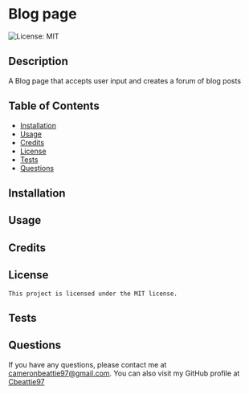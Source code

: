 # Blog page
  ![License: MIT](https://img.shields.io/badge/License-MIT-yellow.svg)
  ## Description
  A Blog page that accepts user input and creates a forum of blog posts
  ## Table of Contents
  - [Installation](#installation)
  - [Usage](#usage)
  - [Credits](#credits)
  - [License](#license)
  - [Tests](#tests)
  - [Questions](#questions)
  ## Installation
  
  ## Usage
  
  ## Credits
  
  ## License
    This project is licensed under the MIT license.
  ## Tests
  
  ## Questions
  If you have any questions, please contact me at cameronbeattie97@gmail.com.
  You can also visit my GitHub profile at [Cbeattie97](www.github.com/Cbeattie97)
